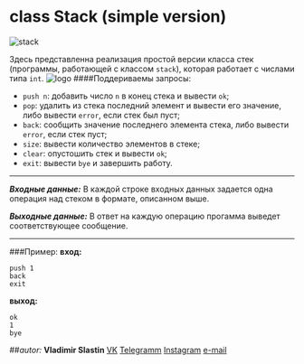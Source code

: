 # class Stack (simple version)
![stack](https://media.giphy.com/media/1TSHTZvHoblaCLm6vM/giphy.gif)

Здесь представленна реализация простой версии класса стек (программы, работающей с классом `stack`), которая работает с числами типа `int`.
![logo](https://www.google.com/url?sa=i&url=https%3A%2F%2Fwww.programiz.com%2Fdsa%2Fstack&psig=AOvVaw0eD2HkBqR16RL8EE9XPRUY&ust=1642674039927000&source=images&cd=vfe&ved=0CAsQjRxqFwoTCMCO8_rLvfUCFQAAAAAdAAAAABAE)
####Поддериваемы запросы:
+ `push n`: добавить число `n` в конец стека и вывести `ok`;
+ `pop`: удалить из стека последний элемент и вывести его значение, либо вывести `error`, если стек был пуст;
+ `back`: сообщить значение последнего элемента стека, либо вывести `error`, если стек пуст;
+ `size`: вывести количество элементов в стеке;
+ `clear`: опустошить стек и вывести `ok`;
+ `exit`: вывести `bye` и завершить работу.
___
***Входные данные:***
В каждой строке входных данных задается одна операция над стеком в формате, описанном выше.

***Выходные данные:***
В ответ на каждую операцию прогамма выведет соответствующее сообщение.
___
###Пример:
**вход:**
```
push 1
back
exit
```
**выход:**
```
ok
1
bye
```
##*autor:* **Vladimir Slastin**
[VK](https://vk.com/vovchik1902)
[Telegramm](t.me/SlastinVA)
[Instagram](https://www.instagram.com/dreaminngman) 
[e-mail](avais03@mail.ru)

